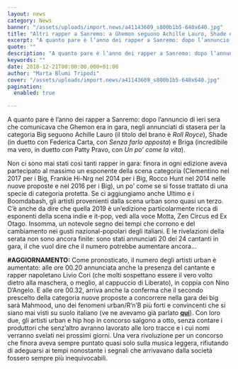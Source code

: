 ```yaml
---
layout: news
category: News
banner: "/assets/uploads/import.news/a41143609_s800b1b5-640x640.jpg"
title: "Altri rapper a Sanremo: a Ghemon seguono Achille Lauro, Shade e Briga"
excerpt: "A quanto pare è l’anno dei rapper a Sanremo: dopo l’annuncio di ieri sera che comunicava che Ghemon era in gara, negli annunciati di stasera per la categoria Big seguono Achille Lauro (il titolo del brano è Roll Royce), Shade (in duetto con Federica Carta, con Senza farlo apposta) e Briga (incredibile ma vero, in [&hellip"
quote: ""
description: "A quanto pare è l’anno dei rapper a Sanremo: dopo l’annuncio di ieri sera che comunicava che Ghemon era in gara, negli annunciati di stasera per la categoria Big seguono Achille Lauro (il titolo del brano è Roll Royce), Shade (in duetto con Federica Carta, con Senza farlo apposta) e Briga (incredibile ma vero, in [&hellip"
keywords: ""
date: 2018-12-21T00:00:00.000+01:00
author: "Marta Blumi Tripodi"
cover: "/assets/uploads/import.news/a41143609_s800b1b5-640x640.jpg"
pagination:
  enabled: true

---
```


A quanto pare è l’anno dei rapper a Sanremo: dopo l’annuncio di ieri sera che comunicava che Ghemon era in gara, negli annunciati di stasera per la categoria Big seguono Achille Lauro (il titolo del brano è _Roll Royce_), Shade (in duetto con Federica Carta, con _Senza farlo apposta_) e Briga (incredibile ma vero, in duetto con Patty Pravo, con _Un po’ come la vita_).

Non ci sono mai stati così tanti rapper in gara: finora in ogni edizione aveva partecipato al massimo un esponente della scena categoria (Clementino nel 2017 per i Big, Frankie Hi-Nrg nel 2014 per i Big, Rocco Hunt nel 2014 nelle nuove proposte e nel 2016 per i Big), un po’ come se si fosse trattato di una specie di categoria protetta. Se ci aggiungiamo anche Ultimo e i Boomdabash, gli artisti provenienti dalla scena urban sono quasi un terzo. C’è anche da dire che quella 2019 è un’edizione particolarmente ricca di esponenti della scena indie e it-pop, vedi alla voce Motta, Zen Circus ed Ex Otago. Insomma, un notevole segno dei tempi che corrono e del cambiamento nei gusti nazional-popolari degli italiani. E le rivelazioni della serata non sono ancora finite: sono stati annunciati 20 dei 24 cantanti in gara, il che vuol dire che il numero potrebbe aumentare ancora…

**#AGGIORNAMENTO:** Come pronosticato, il numero degli artisti urban è aumentato: alle ore 00.20 annunciata anche la presenza del cantante e rapper napoletano Livio Cori (che molti sospettano essere il vero volto dietro alla maschera, o meglio, al cappuccio di Liberato), in coppia con Nino D’Angelo. E alle ore 00.32, arriva anche la conferma che il secondo prescelto della categoria nuove proposte a concorrere nella gara dei big sarà Mahmood, uno dei fenomeni urban/R’n’B più forti e convincenti che si siano mai visti su suolo italiano (ve ne avevamo già parlato [**qui**](https://hotmc.com/chi-e-mahmood-il-nuovo-fenomeno-tutto-italiano-della-musica-urban/)). Con loro due, gli artisti urban e hip hop in concorso salgono a otto, senza contare i produttori che senz’altro avranno lavorato alle loro tracce e i cui nomi verranno svelati nei prossimi giorni. Una vera rivoluzione per un concorso che finora aveva sempre puntato quasi solo sulla musica leggera, rifiutando di adeguarsi ai tempi nonostante i segnali che arrivavano dalla società fossero sempre più inequivocabili.